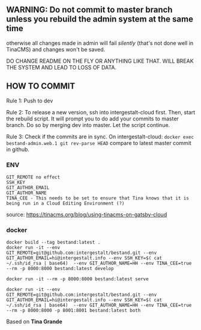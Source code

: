 ## WARNING: Do not commit to master branch unless you rebuild the admin system at the same time

otherwise all changes made in admin will fail *silently* (that's not done well in TinaCMS) and changes won't be saved.

DO CHANGE README ON THE FLY OR ANYTHING LIKE THAT. WILL BREAK THE SYSTEM AND LEAD TO LOSS OF DATA.

## HOW TO COMMIT

Rule 1: Push to dev

Rule 2: To release a new version, ssh into intergestalt-cloud first. Then, start the rebuild script. It will prompt you to do add your commits to master branch. Do so by merging dev into master. Let the script continue.

Rule 3: Check if the commits are in sync. On intergestalt-cloud: `docker exec bestand-admin.web.1 git rev-parse HEAD` compare to latest master commit in github.

### ENV
```
GIT_REMOTE no effect
SSH_KEY
GIT_AUTHOR_EMAIL
GIT_AUTHOR_NAME
TINA_CEE - This needs to be set to ensure that Tina knows that it is being run in a Cloud Editing Environment (?)
```

source: https://tinacms.org/blog/using-tinacms-on-gatsby-cloud


### docker

```
docker build --tag bestand:latest .
docker run -it --env GIT_REMOTE=git@github.com:intergestalt/bestand.git --env GIT_AUTHOR_EMAIL=hi@intergestalt.info --env SSH_KEY=$( cat ~/.ssh/id_rsa | base64)  --env GIT_AUTHOR_NAME=HH --env TINA_CEE=true --rm -p 8000:8000 bestand:latest develop

docker run -it --rm -p 8000:8000 bestand:latest serve

docker run -it --env GIT_REMOTE=git@github.com:intergestalt/bestand.git --env GIT_AUTHOR_EMAIL=hi@intergestalt.info --env SSH_KEY=$( cat ~/.ssh/id_rsa | base64)  --env GIT_AUTHOR_NAME=HH --env TINA_CEE=true --rm -p 8000:8000 -p 8001:8001 bestand:latest both

```

Based on **Tina Grande** 
